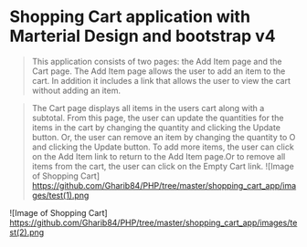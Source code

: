 # Shopping Cart application with Marterial Design and bootstrap v4

>  This application consists of two pages: the Add Item page and the Cart page. The Add Item     page allows the user to add an item to the cart. In addition it includes a link that          allows the user to view the cart without adding an item.

> The Cart page displays all items in the users cart along with a subtotal. From this page,     the user can update the quantities for the items in the cart by changing the quantity and     clicking the Update button. Or, the user can remove an item by changing the quantity to O     and clicking the Update button. To add more items, the user can click on the Add Item link    to return to the Add Item page.Or to remove all items from the cart, the user can click on    the Empty Cart link.
![Image of Shopping Cart]
https://github.com/Gharib84/PHP/tree/master/shopping_cart_app/images/test(1).png

![Image of Shopping Cart]
https://github.com/Gharib84/PHP/tree/master/shopping_cart_app/images/test(2).png

